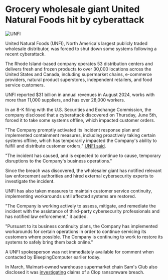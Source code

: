 # Grocery wholesale giant United Natural Foods hit by cyberattack

![UNFI](https://www.bleepstatic.com/content/hl-images/2025/06/09/UNFI_United_Natural_Foods.jpg)

United Natural Foods (UNFI), North America's largest publicly traded wholesale distributor, was forced to shut down some systems following a recent cyberattack.

The Rhode Island-based company operates 53 distribution centers and delivers fresh and frozen products to over 30,000 locations across the United States and Canada, including supermarket chains, e-commerce providers, natural product superstores, independent retailers, and food service customers.

UNFI reported $31 billion in annual revenues in August 2024, works with more than 11,000 suppliers, and has over 28,000 workers.

In an 8-K filing with the U.S. Securities and Exchange Commission, the company disclosed that a cyberattack discovered on Thursday, June 5th, forced it to take some systems offline, which impacted customer orders.

"The Company promptly activated its incident response plan and implemented containment measures, including proactively taking certain systems offline, which has temporarily impacted the Company's ability to fulfill and distribute customer orders," [UNFI said](https://www.sec.gov/Archives/edgar/data/1020859/000102085925000021/unfi-20250605.htm).

"The incident has caused, and is expected to continue to cause, temporary disruptions to the Company's business operations."

Since the breach was discovered, the wholesaler giant has notified relevant law enforcement authorities and hired external cybersecurity experts to investigate the incident.

UNFI has also taken measures to maintain customer service continuity, implementing workarounds until affected systems are restored.

"The Company is working actively to assess, mitigate, and remediate the incident with the assistance of third-party cybersecurity professionals and has notified law enforcement," it added.

"Pursuant to its business continuity plans, the Company has implemented workarounds for certain operations in order to continue servicing its customers where possible. The Company is continuing to work to restore its systems to safely bring them back online."

A UNFI spokesperson was not immediately available for comment when contacted by BleepingComputer earlier today.

In March, ​Walmart-owned warehouse supermarket chain Sam's Club also disclosed it was [investigating](https://www.bleepingcomputer.com/news/security/retail-giant-sams-club-investigates-clop-ransomware-breach-claims/) claims of a Clop ransomware breach.